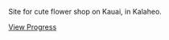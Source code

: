 Site for cute flower shop on Kauai, in Kalaheo.

<a href="https://iolanisimon.github.io/kalaheoflowers" target="_blank">View Progress</a>
